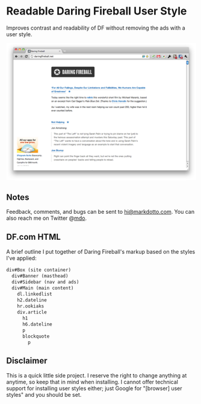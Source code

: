# Readable Daring Fireball User Style
Improves contrast and readability of DF without removing the ads with a user style.

![Preview](screenshot.png)

## Notes
Feedback, comments, and bugs can be sent to [hi@markdotto.com][1]. You can also reach me on Twitter @[mdo][2].

## DF.com HTML
A brief outline I put together of Daring Fireball's markup based on the styles I've applied:

    div#Box (site container)
      div#Banner (masthead)
      div#Sidebar (nav and ads)
      div#Main (main content)
        dl.linkedlist
        h2.dateline
        hr.ookiaks
        div.article
          h1
          h6.dateline
          p
          blockquote
            p

## Disclaimer
This is a quick little side project. I reserve the right to change anything at anytime, so keep that in mind when installing. I cannot offer technical support for installing user styles either; just Google for "[browser] user styles" and you should be set.

[1]: mailto:hi@markdotto.com?subject=HelvetiPaper     "Email Mark"
[2]: http://twitter.com/mdo                           "Mark Otto on Twitter"